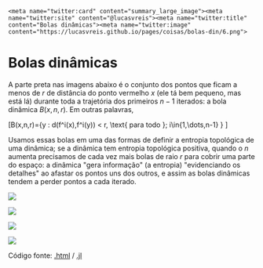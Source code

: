 ~~~
<meta name="twitter:card" content="summary_large_image"><meta name="twitter:site" content="@lucasvreis"><meta name="twitter:title" content="Bolas dinâmicas"><meta name="twitter:image" content="https://lucasvreis.github.io/pages/coisas/bolas-din/6.png">
~~~

# Bolas dinâmicas

A parte preta nas imagens abaixo é o conjunto dos pontos que ficam a menos de $r$ de distância do ponto vermelho $x$ (ele tá bem pequeno, mas está lá) durante toda a trajetória dos primeiros $n-1$ iterados: a bola dinâmica $B(x,n,r)$. Em outras palavras,

\[B(x,n,r)=\{y : d(f^i(x),f^i(y)) < r, \text{ para todo }\; i\in\{1,\dots,n-1\} \} \]

Usamos essas bolas em uma das formas de definir a entropia topológica de uma dinâmica; se a dinâmica tem entropia topológica positiva, quando o $n$ aumenta precisamos de cada vez mais bolas de raio $r$ para cobrir uma parte do espaço: a dinâmica "gera informação" (a entropia) "evidenciando os detalhes" ao afastar os pontos uns dos outros, e assim as bolas dinâmicas tendem a perder pontos a cada iterado.

![](1-5.png)

![](6.png)

![](7.png)

![](8.png)

Código fonte: [.html](dynamics.jl) / [.jl](notebook.jl)